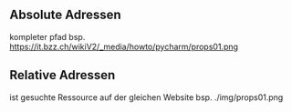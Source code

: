 ## Absolute Adressen

kompleter pfad
bsp. https://it.bzz.ch/wikiV2/_media/howto/pycharm/props01.png

## Relative Adressen

ist gesuchte Ressource auf der gleichen Website
bsp. ./img/props01.png